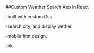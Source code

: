 ##Custom Weather Search App in React

-built with custom Css

-search city, and display wether.

-mobile first design.

link
